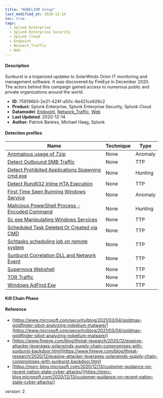 ```yaml
---
title: "NOBELIUM Group"
last_modified_at: 2020-12-14
toc: true
tags:
  - Splunk Enterprise
  - Splunk Enterprise Security
  - Splunk Cloud
  - Endpoint
  - Network_Traffic
  - Web
---
```


#### Description

Sunburst is a trojanized updates to SolarWinds Orion IT monitoring and management software. It was discovered by FireEye in December 2020. The actors behind this campaign gained access to numerous public and private organizations around the world.

- **ID**: 758196b5-2e21-424f-a50c-6e421ce926c2
- **Product**: Splunk Enterprise, Splunk Enterprise Security, Splunk Cloud
- **Datamodel**: [Endpoint](https://docs.splunk.com/Documentation/CIM/latest/User/Endpoint), [Network_Traffic](https://docs.splunk.com/Documentation/CIM/latest/User/NetworkTraffic), [Web](https://docs.splunk.com/Documentation/CIM/latest/User/Web)
- **Last Updated**: 2020-12-14
- **Author**: Patrick Bareiss, Michael Haag, Splunk

#### Detection profiles

| Name        | Technique   | Type         |
| ----------- | ----------- |--------------|
| [Anomalous usage of 7zip](/endpoint/anomalous_usage_of_7zip/) | None | Anomaly |
| [Detect Outbound SMB Traffic](/network/detect_outbound_smb_traffic/) | None | TTP |
| [Detect Prohibited Applications Spawning cmd exe](/endpoint/detect_prohibited_applications_spawning_cmd_exe/) | None | Hunting |
| [Detect Rundll32 Inline HTA Execution](/endpoint/detect_rundll32_inline_hta_execution/) | None | TTP |
| [First Time Seen Running Windows Service](/endpoint/first_time_seen_running_windows_service/) | None | Anomaly |
| [Malicious PowerShell Process - Encoded Command](/endpoint/malicious_powershell_process_-_encoded_command/) | None | Hunting |
| [Sc exe Manipulating Windows Services](/endpoint/sc_exe_manipulating_windows_services/) | None | TTP |
| [Scheduled Task Deleted Or Created via CMD](/endpoint/scheduled_task_deleted_or_created_via_cmd/) | None | TTP |
| [Schtasks scheduling job on remote system](/endpoint/schtasks_scheduling_job_on_remote_system/) | None | TTP |
| [Sunburst Correlation DLL and Network Event](/endpoint/sunburst_correlation_dll_and_network_event/) | None | TTP |
| [Supernova Webshell](/web/supernova_webshell/) | None | TTP |
| [TOR Traffic](/network/tor_traffic/) | None | TTP |
| [Windows AdFind Exe](/endpoint/windows_adfind_exe/) | None | TTP |

#### Kill Chain Phase



#### Reference

* [https://www.microsoft.com/security/blog/2021/03/04/goldmax-goldfinder-sibot-analyzing-nobelium-malware/](https://www.microsoft.com/security/blog/2021/03/04/goldmax-goldfinder-sibot-analyzing-nobelium-malware/)
* [https://www.fireeye.com/blog/threat-research/2020/12/evasive-attacker-leverages-solarwinds-supply-chain-compromises-with-sunburst-backdoor.html](https://www.fireeye.com/blog/threat-research/2020/12/evasive-attacker-leverages-solarwinds-supply-chain-compromises-with-sunburst-backdoor.html)
* [https://msrc-blog.microsoft.com/2020/12/13/customer-guidance-on-recent-nation-state-cyber-attacks/](https://msrc-blog.microsoft.com/2020/12/13/customer-guidance-on-recent-nation-state-cyber-attacks/)



_version_: 2